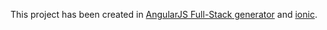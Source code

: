 This project has been created in [AngularJS Full-Stack generator](https://github.com/DaftMonk/generator-angular-fullstack) and [ionic](http://ionicframework.com/).
